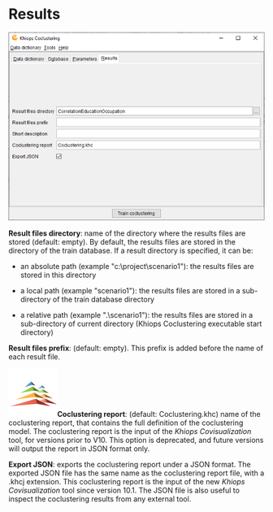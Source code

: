 #  Results

![](../../assets/images-khiops-guides/coclustering/image14.png)

**Result files directory**: name of the directory where the results files are stored (default: empty). By default, the results files are stored in the directory of the train database. If a result directory is specified, it can be:

  - an absolute path (example "c:\\project\\scenario1"): the results files are stored in this directory

  - a local path (example "scenario1"): the results files are stored in a sub-directory of the train database directory

  - a relative path (example ".\\scenario1"): the results files are stored in a sub-directory of current directory (Khiops Coclustering executable start directory)

**Result files prefix**: (default: empty). This prefix is added before the name of each result file.

![](../../assets/images-khiops-guides/coclustering/image15.png)**Coclustering report**: (default: Coclustering.khc) name of the coclustering report, that contains the full definition of the coclustering model. The coclustering report is the input of the *Khiops Covisualization* tool, for versions prior to V10. This option is deprecated, and future versions will output the report in JSON format only.

**Export JSON**: exports the coclustering report under a JSON format. The exported JSON file has the same name as the coclustering report file, with a .khcj extension. This coclustering report is the input of the new *Khiops Covisualization* tool since version 10.1. The JSON file is also useful to inspect the coclustering results from any external tool.
